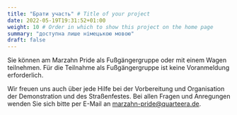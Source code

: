 ```yaml
---
title: "Брати участь" # Title of your project
date: 2022-05-19T19:31:52+01:00
weight: 10 # Order in which to show this project on the home page
summary: "доступна лише німецькою мовою"
draft: false
---
```

Sie können am Marzahn Pride als Fußgängergruppe oder mit einem Wagen teilnehmen. Für die Teilnahme als Fußgängergruppe ist keine Voranmeldung erforderlich.

Wir freuen uns auch über jede Hilfe bei der Vorbereitung und Organisation der Demonstration und des Straßenfestes. Bei allen Fragen und Anregungen wenden Sie sich bitte per E-Mail an [marzahn-pride@quarteera.de](mailto:marzahn-pride@quarteera.de).